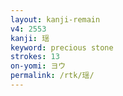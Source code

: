 ```yaml
---
layout: kanji-remain
v4: 2553
kanji: 瑶
keyword: precious stone
strokes: 13
on-yomi: ヨウ
permalink: /rtk/瑶/
---
```






